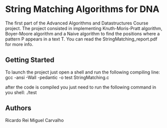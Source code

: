 # String Matching Algorithms for DNA

The first part of the Advanced Algorithms and Datastructures Course project. The project consisted in implementing Knuth-Moris-Pratt algorithm, Boyer-Moore algorithm and a Naive algorithm to find the positions where a pattern P appears in a text T. You can read the StringMatching_report.pdf for more info.

## Getting Started

To launch the project just open a shell and run the following compiling line: 
gcc -ansi -Wall -pedantic -o test StringMatching.c

after the code is compiled you just need to run the following command in you shell: ./test

## Authors
Ricardo Rei
Miguel Carvalho
